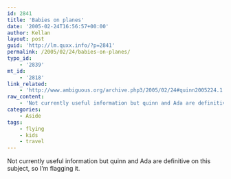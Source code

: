 ```yaml
---
id: 2841
title: 'Babies on planes'
date: '2005-02-24T16:56:57+00:00'
author: Kellan
layout: post
guid: 'http://lm.quxx.info/?p=2841'
permalink: /2005/02/24/babies-on-planes/
typo_id:
    - '2839'
mt_id:
    - '2818'
link_related:
    - 'http://www.ambiguous.org/archive.php3/2005/02/24#quinn2005224.1'
raw_content:
    - 'Not currently useful information but quinn and Ada are definitive on this subject, so I\''m flagging it.'
categories:
    - Aside
tags:
    - flying
    - kids
    - travel
---
```


Not currently useful information but quinn and Ada are definitive on this subject, so I’m flagging it.